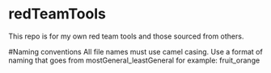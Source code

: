 # redTeamTools
This repo is for my own red team tools and those sourced from others.

#Naming conventions
All file names must use camel casing.
Use a format of naming that goes from mostGeneral_leastGeneral for example:
fruit_orange
